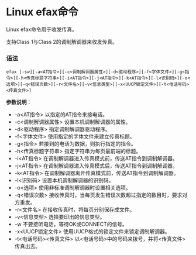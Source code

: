 
# Linux efax命令



Linux efax命令用于收发传真。

支持Class 1与Class 2的调制解调器来收发传真。

### 语法

```
efax [-sw][-a<AT指令>][-c<调制解调器属性>][-d<驱动程序>][-f<字体文件>][-g<指令>][-h<传真标题字符串>][-i<AT指令>][-j<AT指令>][-k<AT指令>][-l<识别码>][-o<选项>][-q<错误次数>][-r<文件名>][-v<信息类型>][-x<UUCP锁定文件>][-t<电话号码><传真文件>]
```

**参数说明**：

*   -a&lt;AT指令&gt; 以指定的AT指令来接电话。
*   -c&lt;调制解调器属性&gt; 设置本机调制解调器的属性。
*   -d&lt;驱动程序&gt; 指定调制解调器驱动程序。
*   -f&lt;字体文件&gt; 使用指定的字体文件来建立传真标题。
*   -g&lt;指令&gt; 若接到的电话为数据，则执行指定的指令。
*   -h&lt;传真标题字符串&gt; 指定字符串为每页最前端的标题。
*   -i&lt;AT指令&gt; 在调制解调器进入传真模式前，传送AT指令到调制解调器。
*   -j&lt;AT指令&gt; 在调制解调器进入传真模式后，传送AT指令到调制解调器。
*   -k&lt;AT指令&gt; 在调制解调器离开传真模式前，传送AT指令到调制解调器。
*   -l&lt;识别码&gt; 设置本机调制解调器的识别码。
*   -o&lt;选项&gt; 使用非标准调制解调器时设置相关选项。
*   -q&lt;错误次数&gt; 接收传真时，当每页发生错误次数超过指定的数目时，要求对方重发。
*   -r&lt;文件名&gt; 在接收传真时，将每页分别保存成文件。
*   -v&lt;信息类型&gt; 选择要印出的信息类型。
*   -w 不要接听电话，等待OK或CONNECT的信号。
*   -x&lt;UUCP锁定文件&gt; 使用UUCP格式的锁定文件来锁定调制解调器。
*   -t&lt;电话号码&gt;&lt;传真文件&gt; 以&lt;电话号码&gt;中的号码来拨号，并将&lt;传真文件&gt;传真出去。



